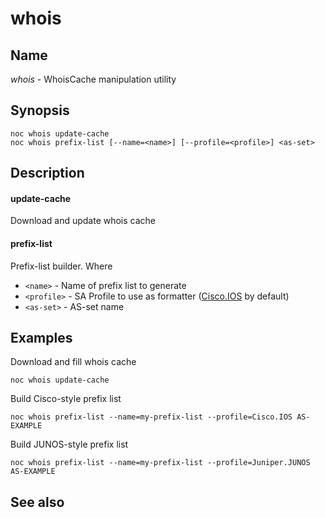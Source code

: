 # whois


## Name
*whois* - WhoisCache manipulation utility

## Synopsis

    noc whois update-cache
    noc whois prefix-list [--name=<name>] [--profile=<profile>] <as-set>


## Description
#### update-cache

Download and update whois cache

#### prefix-list

Prefix-list builder. Where
* `<name>` - Name of prefix list to generate
* `<profile>` - SA Profile to use as formatter ([Cisco.IOS](../../../user/reference/profiles/Cisco/IOS.md) by default)
* `<as-set>` - AS-set name

## Examples

Download and fill whois cache


    noc whois update-cache

Build Cisco-style prefix list


    noc whois prefix-list --name=my-prefix-list --profile=Cisco.IOS AS-EXAMPLE

Build JUNOS-style prefix list

    noc whois prefix-list --name=my-prefix-list --profile=Juniper.JUNOS AS-EXAMPLE


## See also
